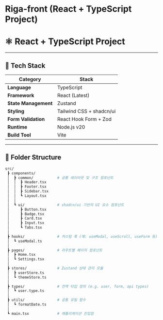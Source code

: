# Riga-front (React + TypeScript Project)

# ⚛️ React + TypeScript Project

---

## 🧩 Tech Stack

| Category | Stack |
|-----------|--------|
| **Language** | TypeScript |
| **Framework** | React (Latest) |
| **State Management** | Zustand |
| **Styling** | Tailwind CSS + shadcn/ui |
| **Form Validation** | React Hook Form + Zod |
| **Runtime** | Node.js v20 |
| **Build Tool** | Vite |

---

## 📂 Folder Structure

```bash
src/
 ┣ components/
 │  ┣ common/           # 공통 레이아웃 및 구조 컴포넌트
 │  │  ┣ Header.tsx
 │  │  ┣ Footer.tsx
 │  │  ┣ Sidebar.tsx
 │  │  ┗ Layout.tsx
 │  │
 │  ┗ ui/               # shadcn/ui 기반의 UI 요소 컴포넌트
 │     ┣ Button.tsx
 │     ┣ Badge.tsx
 │     ┣ Card.tsx
 │     ┣ Input.tsx
 │     ┗ Tabs.tsx
 │
 ┣ hooks/               # 커스텀 훅 (예: useModal, useScroll, useForm 등)
 │  ┗ useModal.ts
 │
 ┣ pages/               # 라우트별 페이지 컴포넌트
 │  ┣ Home.tsx
 │  ┗ Settings.tsx
 │
 ┣ stores/              # Zustand 상태 관리 모듈
 │  ┣ userStore.ts
 │  ┗ themeStore.ts
 │
 ┣ types/               # 전역 타입 정의 (e.g. user, form, api types)
 │  ┗ user.type.ts
 │
 ┣ utils/               # 공통 유틸 함수
 │  ┗ formatDate.ts
 │
 ┗ main.tsx             # 애플리케이션 진입점
